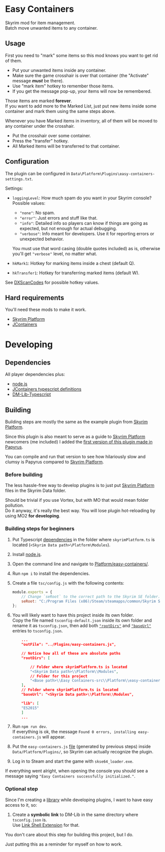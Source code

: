 # Easy Containers
Skyrim mod for item management.\
Batch move unwanted items to any container.

## Usage
First you need to "mark" some items so this mod knows you want to get rid of them. 

- Put your unwanted items inside any container. 
- Make sure the game crosshair is over that container (the "Activate" message ***must*** be there). 
- Use "mark item" hotkey to remember those items. 
- If you get the message pop-up, your items will now be remembered. 

Those items are marked **forever**.\
If you want to add more to the Marked List, just put new items inside some container and mark them using the same steps above. 

Whenever you have Marked items in inventory, all of them will be moved to any container under the crosshair. 

- Put the crosshair over some container. 
- Press the "transfer" hotkey. 
- All Marked items will be transferred to that container. 

## Configuration
The plugin can be configured in `Data\Platform\Plugins\easy-containers-settings.txt`.

Settings:
- `loggingLevel`: How much spam do you want in your Skyrim console?\
  Possible values:

  - `"none"`: No spam.
  - `"error"`: Just errors and stuff like that.
  - `"info"`: Detailed info so players can know if things are going as expected, but not enough for actual debugging.
  - `"verbose"`: Info meant for developers. Use it for reporting errors or unexpected behavior.

  You must use that word casing (double quotes included) as is, otherwise you'll get `"verbose"` level, no matter what.

- `hkMark1`: Hotkey for marking items inside a chest  (default Q).

- `hkTransfer1`: Hotkey for transferring marked items  (default W).

See [DXScanCodes][] for possible hotkey values.

## Hard requirements

You'll need these mods to make it work.

- [Skyrim Platform][]
- [JContainers][]


# Developing

## Dependencies

All player dependencies plus:

- [node.js][]
- [JContainers typescript definitions][Ts-Coversions]
- [DM-Lib-Typescript][]

## Building

Building steps are mostly the same as the example plugin from [Skyrim Platform][].

Since this plugin is also meant to serve as a guide to [Skyrim Platform][] newcomers (me included) I added the [first version of this plugin made in Papyrus][src].

You can compile and run that version to see how hilariously slow and clumsy is Papyrus compared to [Skyrim Platform][].


### Before  building

The less hassle-free way to develop plugins is to just put [Skyrim Platform][] files in the Skyrim Data folder.

Should be trivial if you use Vortex, but with MO that would mean folder pollution.\
Do it anyway, it's really the best way. You will lose plugin hot-reloading by using MO2 **for developing**.

### Building steps for beginners

1. Put Typescript [dependencies](#dependencies) in the folder where `skyrimPlatform.ts` is located (`<Skyrim Data path>\Platform\Modules`).

1. Install [node.js][].

1. Open the command line and navigate to [Platform/easy-containers/][].

1. Run `npm i` to install the dependencies.

1. Create a file `tsc/config.js` with the following contents:

   ```js
   module.exports = {
       // Change `seRoot` to the correct path to the Skyrim SE folder. The path should have slashes like this: `/` (not `\\`).
       seRoot: "C:/Program Files (x86)/Steam/steamapps/common/Skyrim Special Edition"
   };
   ```
   
1. You will likely want to have this project inside its own folder. \
Copy the file named `tsconfig-default.json` inside its own folder and rename it as `tsconfig.json`, then add both [`"rootDirs"`][rootdirs] and [`"baseUrl"`][baseUrl] entries to `tsconfig.json`.

    ```json
        ...
        "outFile": "../Plugins/easy-containers.js",

        // Notice how all of these are absolute paths
        "rootDirs": [

            // Folder where skyrimPlatform.ts is located 
            "<Skyrim Data path>\\Platform\\Modules",
            // Folder for this project
            "<Base path>\\Easy Containers-src\\Platform\\easy-containers"
        ],
        // Folder where skyrimPlatform.ts is located 
        "baseUrl": "<Skyrim Data path>\\Platform\\Modules",

        "lib": [
        "ES2015"
        ]
        ...
    ```

1. Run `npm run dev`.\
If everything is ok, the message `Found 0 errors, installing easy-containers.js` will appear.

1. Put the `easy-containers.js` [file][Plugins-Path] (generated by previous steps) inside `Data/Platform/Plugins/`, so Skyrim can actually recognize the plugin.

1. Log in to Steam and start the game with `skse64_loader.exe`.

If everything went alright, when opening the console you should see a message saying `"Easy Containers successfully initialized."`.

### Optional step 

Since I'm creating a [library][DM-Lib-Typescript] while developing plugins, I want to have easy access to it, so:

1. Create a **symbolic link** to DM-Lib in the same directory where `tsconfig.json` is. \
Use [Link Shell Extension][] for that.

You don't care about this step for building this project, but I do.

Just putting this as a reminder for myself on how to work.

[JContainers]: https://www.nexusmods.com/skyrimspecialedition/mods/16495

[Link Shell Extension]: https://schinagl.priv.at/nt/hardlinkshellext/hardlinkshellext.html#download

[node.js]: https://nodejs.org/

[Platform/easy-containers/]: Platform/easy-containers/

[Plugins-Path]: Platform/Plugins/

[Skyrim Platform]: https://www.nexusmods.com/skyrimspecialedition/mods/54909

[src]: Platform/easy-containers/src

[Ts-Coversions]: https://github.com/CarlosLeyvaAyala/Papyrus-2-Typescript/tree/main/conversions

[DM-Lib-Typescript]: https://github.com/CarlosLeyvaAyala/DM-Lib-Typescript

[rootdirs]: https://www.typescriptlang.org/tsconfig#rootDirs

[baseUrl]: https://www.typescriptlang.org/tsconfig#baseUrl

[DXScanCodes]: https://www.creationkit.com/index.php?title=Input_Script#DXScanCodes